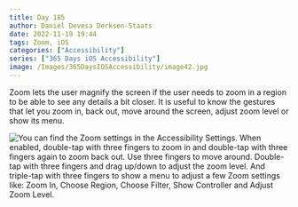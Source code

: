 ```yaml
---
title: Day 185
author: Daniel Devesa Derksen-Staats
date: 2022-11-19 19:44
tags: Zoom, iOS
categories: ["Accessibility"]
series: ["365 Days iOS Accessibility"]
image: /Images/365DaysIOSAccessibility/image42.jpg
---
```


Zoom lets the user magnify the screen if the user needs to zoom in a region to be able to see any details a bit closer. It is useful to know the gestures that let you zoom in, back out, move around the screen, adjust zoom level or show its menu.

![You can find the Zoom settings in the Accessibility Settings. When enabled, double-tap with three fingers to zoom in and double-tap with three fingers again to zoom back out. Use three fingers to move around. Double-tap with three fingers and drag up/down to adjust the zoom level. And triple-tap with three fingers to show a menu to adjust a few Zoom settings like: Zoom In, Choose Region, Choose Filter, Show Controller and Adjust Zoom Level.](/Images/365DaysIOSAccessibility/image42.jpg)